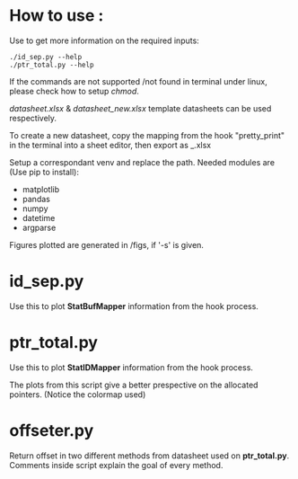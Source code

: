 # How to use : 
Use to get more information on the required inputs: 
```
./id_sep.py --help 
./ptr_total.py --help 
```
If the commands are not supported /not found in terminal under linux, please check how to setup _chmod_.

_datasheet.xlsx_ & _datasheet_new.xlsx_ template datasheets can be used respectively.

To create a new datasheet, copy the mapping from the hook "pretty_print" in the terminal into a sheet editor, then export as _.xlsx

Setup a correspondant venv and replace the path. Needed modules are (Use pip to install):
- matplotlib
- pandas 
- numpy
- datetime
- argparse

Figures plotted are generated in /figs, if '-s' is given.

# id_sep.py 
Use this to plot **StatBufMapper** information from the hook process.

# ptr_total.py 
Use this to plot **StatIDMapper** information from the hook process.

The plots from this script give a better prespective on the allocated pointers. (Notice the colormap used)

# offseter.py
Return offset in two different methods from datasheet used on **ptr_total.py**. 
Comments inside script explain the goal of every method.
